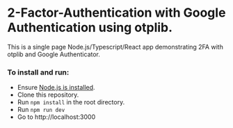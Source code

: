 # 2-Factor-Authentication with Google Authentication using otplib.

This is a single page Node.js/Typescript/React app demonstrating 2FA with otplib and Google Authenticator.

### To install and run:

* Ensure [Node.js is installed](https://nodejs.org/en/).
* Clone this repository.
* Run `npm install` in the root directory.
* Run `npm run dev`
* Go to http://localhost:3000
